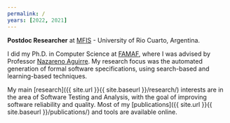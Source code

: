 ```yaml
---
permalink: /
years: [2022, 2021]
---
```


**Postdoc Researcher** at [MFIS](https://mfis.dc.exa.unrc.edu.ar) - University of Rio Cuarto, Argentina.

I did my Ph.D. in Computer Science at [FAMAF](https://www.famaf.unc.edu.ar/), where I was advised by Professor [Nazareno Aguirre](https://dc.exa.unrc.edu.ar/staff/naguirre/en/Nazareno_Aguirres_Personal_Web_Page/Main.html). My research focus was the automated generation of formal software specifications, using search-based and learning-based techniques.

My main [research]({{ site.url }}{{ site.baseurl }}/research/) interests are in the area of Software Testing and Analysis, with the goal of improving software reliability and quality. Most of my [publications]({{ site.url }}{{ site.baseurl }}/publications/) and tools are available online.


